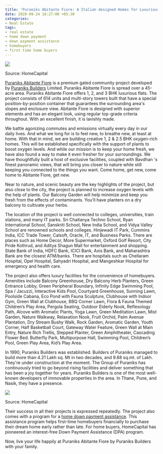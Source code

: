 ```yaml
---
title: 'Puraniks Abitante Fiore: A Italian designed Homes for Luxurious Lifestyle'
date: 2020-09-24 16:27:00 +05:30
categories:
- Real Estate
tags:
- real estate
- home down payment
- down payment assistance
- homebuyers
- first time home buyers
---
```


**[![](https://lh5.googleusercontent.com/FMO2iqkg2piLYPoMBa0xJEhm1SA84UkV9nih7OkdtMqgbtl1P-JtybOjamOsTyROrAzHLpzv122kTdOgXoDseaFujJfH69a4qdG_wQu9WEsQJD1RIGIA3ToWbUnuSCZGdl2CZOzN)](https://homecapital.in/property/263/abitante-fiore-2-bhk)**

Source: HomeCapital

[Puraniks Abitante Fiore](https://homecapital.in/property/263/abitante-fiore-2-bhk) is a premium gated community project developed by [Puraniks Builders](https://homecapital.in/offering/developer/puraniks-builders) Limited. Puraniks Abitante Fiore is spread over a 45-acre area. Puraniks Abitante Fiore offers 1, 2, and 3 BHK luxurious flats. The project consists of 614 units and multi-story towers built that have a special position-by-position container that guarantees the surrounding area's slopes and enclosure view. Abitante Fiore is designed with superior elements and has an elegant look, using regular top-grade criteria throughout. With an excellent finish, it is lavishly made.

We battle agonizing commutes and emissions virtually every day in our daily lives. And what we long for is to feel new, to breathe new, at least at home. With that in mind, we are building creative 1, 2 & 2.5 BHK oxygen-rich homes. This will be established specifically with the support of plants to boost oxygen levels. And while our mission is to keep your home fresh, we have also found a way to make it even fresher for your surroundings. We have thoughtfully built a host of exclusive facilities, coupled with Bavdhan 's finest panoramic views, that will bring you closer to nature while still keeping you connected to the things you want. Come home, get new, come home to Abitante Fiore, get new.

Near to nature, and scenic beauty are the key highlights of the project, but also close to the city, the project is planned to increase oxygen levels with the help of plants. Our Balcony Garden will help minimize and keep you fresh from the effects of contaminants. You'll have planters on a dry balcony to cultivate your herbs.

The location of the project is well connected to colleges, universities, train stations, and many IT parks. Sri Chaitanya Techno School, Ryan International School, Sanskriti School, New India School, and Vidya Valley School are renowned schools and colleges. Hinjewadi IT Park, Cummins India, ICC Trade Tower, Calsoft, Oracle, IT, and Business Parks. There are places such as Home Decor, More Supermarket, Oxford Golf Resort, City Pride Kothrud, and Aditya Shagun Mall for entertainment and shopping. State Bank of India, HDFC Bank, ICICI Bank, Axis Bank, and Maharashtra Bank are the closest ATM/banks. There are hospitals such as Chellaram Hospital, Opel Hospital, Sahyadri Hospital, and Mangeshkar Hospital for emergency and health care.

The project also offers luxury facilities for the convenience of homebuyers. Amenities include Balcony Greenhouse, Dry Balcony Herb Planters, Green Entrance Lobby, Green Peripheral Boundary, Infinity Edge Swimming Pool, Spa / Jacuzzi, Interactive Kids Pool, Courtyard Greenhouse, Sunning Lawn, Poolside Cabana, Eco Pond with Fauna Sculpture, Clubhouse with Indoor Gym, Green Wall at Clubhouse, BBQ Corner Lawn, Flora & Fauna Themed Children’s Play Area, Pergola Seating, Outdoor Elderly Nook, Reflexology Path, Alcove with Aromatic Plants, Yoga Lawn, Green Meditation Lawn, Mist Garden, Nature Walkway, Relaxation Nook, Fruit Orchid, Palm Avenue Plantation, Dry Stream Bushy Walk, Rock Garden, Aromatic Garden, Youth Corner, Half Basketball Court, Gateway Water Feature, Green Wall at Main Entry, Nature Rich Trellis, Stepped Planter, Green Amphitheater, Cascading Flower Bed. Butterfly Park, Multipurpose Hall, Swimming Pool, Children’s Pool, Green Play Area, Kid’s Play Area.

In 1990, Puraniks Builders was established. Builders of Puraniks managed to build more than 4.21 Lakh sq. Mt in two decades, and 9.88 sq.mt. of Lakh. They're under construction at the moment. The Group of Puraniks has continuously tried to go beyond rising facilities and deliver something that has been a joy together for years. Puraniks Builders is one of the most well-known developers of immovable properties in the area. In Thane, Pune, and Nasik, they have a presence.

**[![](https://lh3.googleusercontent.com/qf6XEYVV41cbj6YJMO62foBEZn8AeZrm4y2J39lC-Ta3-kbHOItgqFyhyeWYRFzZiYCPmktA6tViJbWumDQjidwgpW2TzSl_GgPaHslyaqk3pzv0GpX4PZyHnScwxyLjKIYSnQig)](https://homecapital.in/offering)**

Source: HomeCapital

Their success in all their projects is expressed repeatedly. The project also comes with a program for a [home down payment assistance](https://homecapital.in/). This assistance program helps first-time homebuyers financially to purchase their dream home early rather than late. For home buyers, HomeCapital has pioneered an interest-free Down Payment Assistance (DPA) program.

Now, live your life happily at Puraniks Abitante Fiore by Puraniks Builders with your family.